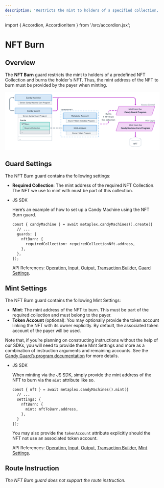 ```yaml
---
description: "Restricts the mint to holders of a specified collection, requiring a burn of the NFT."
---
```


import { Accordion, AccordionItem } from '/src/accordion.jsx';

# NFT Burn

## Overview

The **NFT Burn** guard restricts the mint to holders of a predefined NFT Collection and burns the holder's NFT. Thus, the mint address of the NFT to burn must be provided by the payer when minting.

![CandyMachinesV3-GuardsNFTBurn.png](/assets/candy-machine-v3/CandyMachinesV3-GuardsNFTBurn.png#radius)

## Guard Settings

The NFT Burn guard contains the following settings:

- **Required Collection**: The mint address of the required NFT Collection. The NFT we use to mint with must be part of this collection.

- JS SDK
    
    Here’s an example of how to set up a Candy Machine using the NFT Burn guard.
    
    ```tsx
    const { candyMachine } = await metaplex.candyMachines().create({
      // ...
      guards: {
        nftBurn: {
          requiredCollection: requiredCollectionNft.address,
        },
      },
    });
    ```
    
    API References: [Operation](https://metaplex-foundation.github.io/js/classes/js.CandyMachineClient.html#create), [Input](https://metaplex-foundation.github.io/js/types/js.CreateCandyMachineInput.html), [Output](https://metaplex-foundation.github.io/js/types/js.CreateCandyMachineOutput.html), [Transaction Builder](https://metaplex-foundation.github.io/js/classes/js.CandyMachineBuildersClient.html#create), [Guard Settings](https://metaplex-foundation.github.io/js/types/js.NftBurnGuardSettings.html).
    

## Mint Settings

The NFT Burn guard contains the following Mint Settings:

- **Mint**: The mint address of the NFT to burn. This must be part of the required collection and must belong to the payer.
- **Token Account** (optional): You may optionally provide the token account linking the NFT with its owner explicitly. By default, the associated token account of the payer will be used.

Note that, if you’re planning on constructing instructions without the help of our SDKs, you will need to provide these Mint Settings and more as a combination of instruction arguments and remaining accounts. See the [Candy Guard’s program documentation](https://github.com/metaplex-foundation/mpl-candy-guard#nftburn) for more details.

- JS SDK
    
    When minting via the JS SDK, simply provide the mint address of the NFT to burn via the `mint` attribute like so.
    
    ```tsx
    const { nft } = await metaplex.candyMachines().mint({
      // ...
      settings: {
        nftBurn: {
          mint: nftToBurn.address,
        },
      }
    });
    ```
    
    You may also provide the `tokenAccount` attribute explicitly should the NFT not use an associated token account.
    
    API References: [Operation](https://metaplex-foundation.github.io/js/classes/js.CandyMachineClient.html#mint), [Input](https://metaplex-foundation.github.io/js/types/js.MintFromCandyMachineInput.html), [Output](https://metaplex-foundation.github.io/js/types/js.MintFromCandyMachineOutput.html), [Transaction Builder](https://metaplex-foundation.github.io/js/classes/js.CandyMachineBuildersClient.html#mint), [Mint Settings](https://metaplex-foundation.github.io/js/types/js.NftBurnGuardMintSettings.html).
    

## Route Instruction

*The NFT Burn guard does not support the route instruction.*
